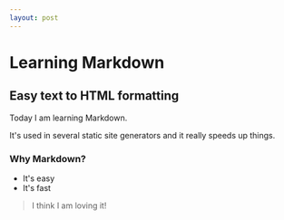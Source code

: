```yaml
---
layout: post
---
```


# Learning Markdown
## Easy text to HTML formatting

Today I am learning Markdown.

It's used in several static site generators and it really speeds up things.

### Why Markdown?
- It's easy
- It's fast

> I think I am loving it!

